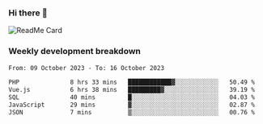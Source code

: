 ### Hi there 👋

<!--
**itzcy/itzcy** is a ✨ _special_ ✨ repository because its `README.md` (this file) appears on your GitHub profile.

Here are some ideas to get you started:

- 🔭 I’m currently working on ...
- 🌱 I’m currently learning ...
- 👯 I’m looking to collaborate on ...
- 🤔 I’m looking for help with ...
- 💬 Ask me about ...
- 📫 How to reach me: ...
- 😄 Pronouns: ...
- ⚡ Fun fact: ...
-->
![ReadMe Card](https://github-readme-stats.vercel.app/api?username=itzcy&show_icons=true&title_color=2d3198&icon_color=797cb8&text_color=24292e&bg_color=f6f8fa)

### Weekly development breakdown
<!--START_SECTION:waka-->

```txt
From: 09 October 2023 - To: 16 October 2023

PHP              8 hrs 33 mins   ████████████▓░░░░░░░░░░░░   50.49 %
Vue.js           6 hrs 38 mins   █████████▓░░░░░░░░░░░░░░░   39.19 %
SQL              40 mins         █░░░░░░░░░░░░░░░░░░░░░░░░   04.03 %
JavaScript       29 mins         ▓░░░░░░░░░░░░░░░░░░░░░░░░   02.87 %
JSON             7 mins          ▒░░░░░░░░░░░░░░░░░░░░░░░░   00.76 %
```

<!--END_SECTION:waka-->
